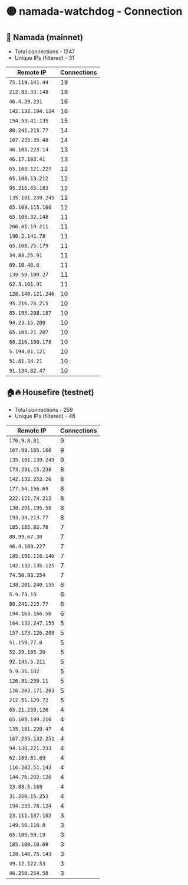 # 🟡 namada-watchdog - Connection

## 🚀 Namada (mainnet)
- Total connections - 1247
- Unique IPs (filtered) - 31

| Remote IP | Connections |
|-----------|-------------|
| `75.119.141.44` | 19 |
| `212.83.33.148` | 18 |
| `46.4.29.231` | 16 |
| `142.132.194.124` | 16 |
| `154.53.41.135` | 15 |
| `80.241.215.77` | 14 |
| `167.235.35.48` | 14 |
| `46.105.223.14` | 13 |
| `46.17.103.41` | 13 |
| `65.108.121.227` | 12 |
| `65.108.13.212` | 12 |
| `95.216.65.183` | 12 |
| `135.181.239.245` | 12 |
| `65.109.115.160` | 12 |
| `65.109.32.148` | 11 |
| `206.81.19.211` | 11 |
| `190.2.141.78` | 11 |
| `65.108.75.179` | 11 |
| `34.88.25.91` | 11 |
| `69.10.46.6` | 11 |
| `139.59.100.27` | 11 |
| `62.3.101.91` | 11 |
| `128.140.121.246` | 10 |
| `95.216.78.215` | 10 |
| `85.195.208.187` | 10 |
| `94.23.15.200` | 10 |
| `65.109.21.207` | 10 |
| `88.216.198.178` | 10 |
| `5.194.81.121` | 10 |
| `51.81.34.21` | 10 |
| `91.134.82.47` | 10 |

## 🏠🔥 Housefire (testnet)

- Total connections - 259
- Unique IPs (filtered) - 46

| Remote IP | Connections |
|-----------|-------------|
| `176.9.8.81` | 9 |
| `167.99.185.160` | 9 |
| `135.181.139.249` | 9 |
| `173.231.15.238` | 8 |
| `142.132.252.26` | 8 |
| `177.54.156.69` | 8 |
| `222.121.74.212` | 8 |
| `138.201.195.50` | 8 |
| `193.34.213.77` | 8 |
| `185.185.82.78` | 7 |
| `88.99.67.38` | 7 |
| `46.4.169.227` | 7 |
| `185.191.116.146` | 7 |
| `142.132.135.125` | 7 |
| `74.50.93.254` | 7 |
| `138.201.240.155` | 6 |
| `5.9.73.13` | 6 |
| `80.241.215.77` | 6 |
| `194.163.166.56` | 6 |
| `164.132.247.155` | 5 |
| `157.173.126.208` | 5 |
| `51.159.77.8` | 5 |
| `52.29.185.20` | 5 |
| `92.145.5.211` | 5 |
| `5.9.31.102` | 5 |
| `126.81.239.11` | 5 |
| `116.202.171.203` | 5 |
| `212.51.129.72` | 5 |
| `65.21.239.120` | 4 |
| `65.108.199.210` | 4 |
| `135.181.220.47` | 4 |
| `167.235.132.251` | 4 |
| `94.130.221.233` | 4 |
| `62.169.81.69` | 4 |
| `116.202.51.143` | 4 |
| `144.76.202.120` | 4 |
| `23.88.5.169` | 4 |
| `31.220.15.253` | 4 |
| `194.233.78.124` | 4 |
| `23.111.187.102` | 3 |
| `149.50.116.8` | 3 |
| `65.109.59.19` | 3 |
| `185.100.10.69` | 3 |
| `128.140.75.143` | 3 |
| `49.12.122.53` | 3 |
| `46.250.254.58` | 3 |

